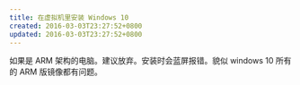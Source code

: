```yaml
---
title: 在虚拟机里安装 Windows 10
created: 2016-03-03T23:27:52+0800
updated: 2016-03-03T23:27:52+0800
---
```



如果是 ARM 架构的电脑。建议放弃。安装时会蓝屏报错。貌似 windows 10 所有的 ARM 版镜像都有问题。
